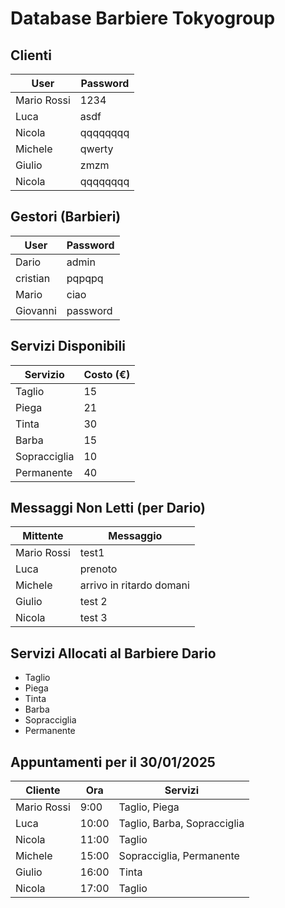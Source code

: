 # Database Barbiere Tokyogroup

## Clienti
| User         | Password    |
|--------------|-------------|
| Mario Rossi  | 1234        |
| Luca         | asdf        |
| Nicola       | qqqqqqqq    |
| Michele      | qwerty      |
| Giulio       | zmzm        |
| Nicola       | qqqqqqqq    |

## Gestori (Barbieri)
| User      | Password  |
|-----------|-----------|
| Dario     | admin     |
| cristian  | pqpqpq    |
| Mario     | ciao      |
| Giovanni  | password  |

## Servizi Disponibili
| Servizio    | Costo (€) |
|-------------|-----------|
| Taglio      | 15        |
| Piega       | 21        |
| Tinta       | 30        |
| Barba       | 15        |
| Sopracciglia| 10        |
| Permanente  | 40        |

## Messaggi Non Letti (per Dario)
| Mittente     | Messaggio                   |
|--------------|-----------------------------|
| Mario Rossi  | test1                       |
| Luca         | prenoto                     |
| Michele      | arrivo in ritardo domani    |
| Giulio       | test 2                      |
| Nicola       | test 3                      |

## Servizi Allocati al Barbiere Dario
- Taglio
- Piega
- Tinta
- Barba
- Sopracciglia
- Permanente

## Appuntamenti per il 30/01/2025
| Cliente      | Ora   | Servizi                          |
|--------------|-------|----------------------------------|
| Mario Rossi  | 9:00  | Taglio, Piega                    |
| Luca         | 10:00 | Taglio, Barba, Sopracciglia      |
| Nicola       | 11:00 | Taglio                           |
| Michele      | 15:00 | Sopracciglia, Permanente         |
| Giulio       | 16:00 | Tinta                            |
| Nicola       | 17:00 | Taglio                           |
